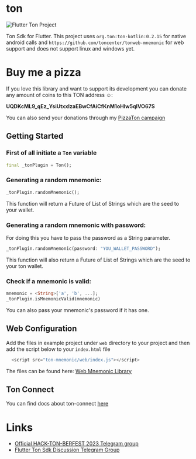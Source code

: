 # ton

![Flutter Ton Project](https://github.com/mhbdev/ton/assets/53684884/103e400a-6a77-4159-bc1e-5797521c52c9)

Ton Sdk for Flutter.
This project uses `org.ton:ton-kotlin:0.2.15` for native android calls and `https://github.com/toncenter/tonweb-mnemonic` for web support and does not support linux and windows yet.

# Buy me a pizza

If you love this library and want to support its development you can donate any amount of coins to this TON address ☺️:

**UQDKcML9_qEz_YsiUtxxIzaEBwCfAiCfKnM1oHIw5qIVO67S**

You can also send your donations through my [PizzaTon campaign](https://t.me/pizzatonbot/app?startapp=64eac4333f9e4974e96b0a7f61f28828)

## Getting Started

### First of all initiate a `Ton` variable

```dart
final _tonPlugin = Ton();
```

### Generating a random mnemonic:

```dart
_tonPlugin.randomMnemonic();
```
This function will return a Future of List of Strings which are the seed to your wallet.

### Generating a random mnemonic with password:

For doing this you have to pass the password as a String parameter.

```dart
_tonPlugin.randomMnemonic(password: "YOU_WALLET_PASSWORD");
```

This function will also return a Future of List of Strings which are the seed to your ton wallet.

### Check if a mnemonic is valid:

```dart
mnemonic = <String>['a', 'b', ...];
_tonPlugin.isMnemonicValid(mnemonic)
```
You can also pass your mnemonic's password if it has one.

## Web Configuration

Add the files in example project under `web` directory to your project and then add the script below to your `index.html` file
```dart
  <script src="ton-mnemonic/web/index.js"></script>
```

The files can be found here:
[Web Mnemonic Library](./example/web/ton-mnemonic)

## Ton Connect

You can find docs about ton-connect [here](./docs/TONCONNECT.md)

# Links

- [Official HACK-TON-BERFEST 2023 Telegram group](https://t.me/hack_ton_berfest_2023)
- [Flutter Ton Sdk Discussion Telegram Group](https://t.me/FlutterTon)

